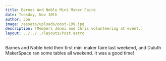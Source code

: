 ```yaml
---
title: Barnes And Noble Mini Maker Faire
date: Tuesday, Nov 10th
author: Joe
image: /assets/uploads/post-199.jpg
description: (Members Jenni and Chris volunteering at event.)
layout: ../../../layouts/Post.astro
---
```


Barnes and Noble held their first mini maker faire last weekend, and Duluth MakerSpace ran some tables all weekend.  It was a good time!
